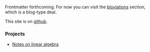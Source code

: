 Frontmatter forthcoming. For now you can visit the [bloviations](blov/) section, which is a blog-type deal.

This site is on [github](https://github.com/nham/wabbo).

### Projects

 - [Notes on linear algebra](notes/linalg.html)
